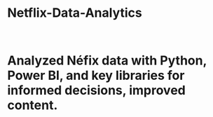 # Netflix-Data-Analytics
<br>
<h1>Analyzed Néfix data with Python, Power Bl, and key libraries for informed decisions, improved content.</h1>
